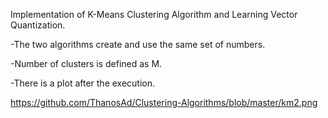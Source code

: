 Implementation of K-Means Clustering Algorithm and Learning Vector Quantization.

-The two algorithms create and use the same set of numbers.

-Number of clusters is defined as M.

-There is a plot after the execution.

https://github.com/ThanosAd/Clustering-Algorithms/blob/master/km2.png
